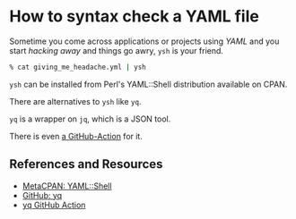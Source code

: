# How to syntax check a YAML file

Sometime you come across applications or projects using *YAML* and you start _hacking away_ and things go awry, `ysh` is your friend.

```bash
% cat giving_me_headache.yml | ysh
```

`ysh` can be installed from Perl's YAML::Shell distribution available on CPAN.

There are alternatives to `ysh` like `yq`.

`yq` is a wrapper on `jq`, which is a JSON tool.

There is even [a GitHub-Action](https://kislyuk.github.io/yq/) for it.

## References and Resources

- [MetaCPAN: YAML::Shell](https://metacpan.org/pod/distribution/YAML-Shell/lib/YAML/Shell.pod)
- [GitHub: yq](https://kislyuk.github.io/yq/)
- [yq GitHub Action](https://kislyuk.github.io/yq/)
